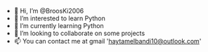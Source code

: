 - 👋 Hi, I’m @BroosKi2006
- 👀 I’m interested to learn Python
- 🌱 I’m currently learning Python
- 💞️ I’m looking to collaborate on some projects
- 📫 You can contact me at gmail 'haytamelbandi10@outlook.com'


